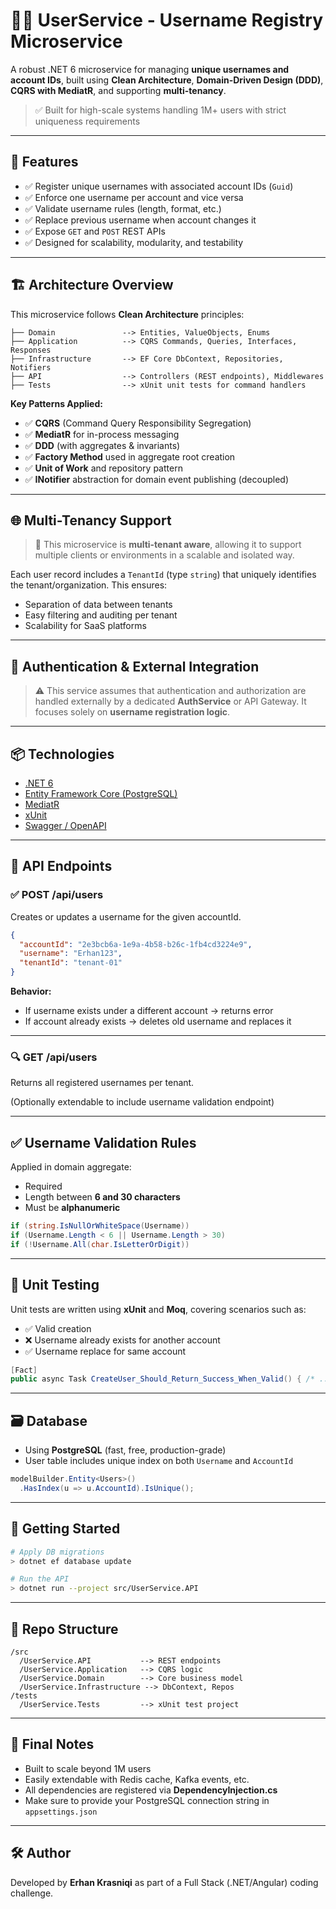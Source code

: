 # 👨‍💻 UserService - Username Registry Microservice

A robust .NET 6 microservice for managing **unique usernames and account IDs**, built using **Clean Architecture**, **Domain-Driven Design (DDD)**, **CQRS with MediatR**, and supporting **multi-tenancy**.

> ✅ Built for high-scale systems handling 1M+ users with strict uniqueness requirements

---

## 🧩 Features

* ✅ Register unique usernames with associated account IDs (`Guid`)
* ✅ Enforce one username per account and vice versa
* ✅ Validate username rules (length, format, etc.)
* ✅ Replace previous username when account changes it
* ✅ Expose `GET` and `POST` REST APIs
* ✅ Designed for scalability, modularity, and testability

---

## 🏗️ Architecture Overview

This microservice follows **Clean Architecture** principles:

```
├── Domain               --> Entities, ValueObjects, Enums
├── Application          --> CQRS Commands, Queries, Interfaces, Responses
├── Infrastructure       --> EF Core DbContext, Repositories, Notifiers
├── API                  --> Controllers (REST endpoints), Middlewares
├── Tests                --> xUnit unit tests for command handlers
```

**Key Patterns Applied:**

* ✅ **CQRS** (Command Query Responsibility Segregation)
* ✅ **MediatR** for in-process messaging
* ✅ **DDD** (with aggregates & invariants)
* ✅ **Factory Method** used in aggregate root creation
* ✅ **Unit of Work** and repository pattern
* ✅ **INotifier** abstraction for domain event publishing (decoupled)

---

## 🌐 Multi-Tenancy Support

> 🔀 This microservice is **multi-tenant aware**, allowing it to support multiple clients or environments in a scalable and isolated way.

Each user record includes a `TenantId` (type `string`) that uniquely identifies the tenant/organization. This ensures:

* Separation of data between tenants
* Easy filtering and auditing per tenant
* Scalability for SaaS platforms

---

## 🔐 Authentication & External Integration

> ⚠️ This service assumes that authentication and authorization are handled externally by a dedicated **AuthService** or API Gateway. It focuses solely on **username registration logic**.

---

## 📦 Technologies

* [.NET 6](https://dotnet.microsoft.com/en-us/download/dotnet/6.0)
* [Entity Framework Core (PostgreSQL)](https://www.npgsql.org/efcore/)
* [MediatR](https://github.com/jbogard/MediatR)
* [xUnit](https://xunit.net/)
* [Swagger / OpenAPI](https://swagger.io/)

---

## 📘 API Endpoints

### ✅ POST /api/users

Creates or updates a username for the given accountId.

```json
{
  "accountId": "2e3bcb6a-1e9a-4b58-b26c-1fb4cd3224e9",
  "username": "Erhan123",
  "tenantId": "tenant-01"
}
```

**Behavior:**

* If username exists under a different account → returns error
* If account already exists → deletes old username and replaces it

---

### 🔍 GET /api/users

Returns all registered usernames per tenant.

(Optionally extendable to include username validation endpoint)

---

## ✅ Username Validation Rules

Applied in domain aggregate:

* Required
* Length between **6 and 30 characters**
* Must be **alphanumeric**

```csharp
if (string.IsNullOrWhiteSpace(Username))
if (Username.Length < 6 || Username.Length > 30)
if (!Username.All(char.IsLetterOrDigit))
```

---

## 🧪 Unit Testing

Unit tests are written using **xUnit** and **Moq**, covering scenarios such as:

* ✅ Valid creation
* ❌ Username already exists for another account
* ✅ Username replace for same account

```csharp
[Fact]
public async Task CreateUser_Should_Return_Success_When_Valid() { /* ... */ }
```

---

## 🗃️ Database

* Using **PostgreSQL** (fast, free, production-grade)
* User table includes unique index on both `Username` and `AccountId`

```csharp
modelBuilder.Entity<Users>()
  .HasIndex(u => u.AccountId).IsUnique();
```

---

## 🚀 Getting Started

```bash
# Apply DB migrations
> dotnet ef database update

# Run the API
> dotnet run --project src/UserService.API
```

---

## 📁 Repo Structure

```
/src
  /UserService.API           --> REST endpoints
  /UserService.Application   --> CQRS logic
  /UserService.Domain        --> Core business model
  /UserService.Infrastructure --> DbContext, Repos
/tests
  /UserService.Tests         --> xUnit test project
```

---

## 📌 Final Notes

* Built to scale beyond 1M users
* Easily extendable with Redis cache, Kafka events, etc.
* All dependencies are registered via **DependencyInjection.cs**
* Make sure to provide your PostgreSQL connection string in `appsettings.json`

---

## 🛠️ Author

Developed by **Erhan Krasniqi** as part of a Full Stack (.NET/Angular) coding challenge.
